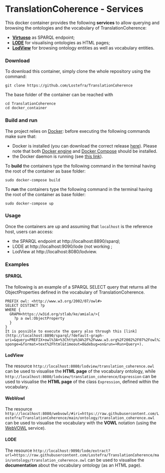 # TranslationCoherence - Services
This docker container provides the following **services** to allow querying and browsing the ontologies and the vocabulary of TranslationCoherence:
 - [**Virtuoso**](http://vos.openlinksw.com/owiki/wiki/VOS) as SPARQL endpoint;
 - [**LODE**](https://essepuntato.it/lode/) for visualising ontologies as HTML pages;
 - [**LodView**](https://www.lodview.it/) for browsing ontology entities as well as vocabulary entities.

### Download
To download this container, simply clone the whole repository using the command:
```
git clone https://github.com/Lostefra/TranslationCoherence
```

The base folder of the container can be reached with
```
cd TranslationCoherence
cd docker_container
```

### Build and run
The project relies on [Docker](https://www.docker.com/): before executing the following commands make sure that:
- Docker is installed (you can download the correct release [here](https://hub.docker.com/search?q=&type=edition&offering=community)). Please note that both [Docker engine](https://docs.docker.com/engine/) and [Docker Compose](https://docs.docker.com/compose/) should be installed. 
- the Docker daemon is running (see [this link](https://docs.docker.com/config/daemon/#check-whether-docker-is-running)).

To **build** the containers type the following command in the terminal having the root of the container as base folder:
```
sudo docker-compose build
```
To **run** the containers type the following command in the terminal having the root of the container as base folder:
```
sudo docker-compose up
```

### Usage
Once the containers are up and assuming that `localhost` is the reference host, users can access:
 - the SPARQL endpoint at http://localhost:8890/sparql;
 - LODE at http://localhost:9090/lode (not working ;
 - LodView at http://localhost:8080/lodview.

### Examples
#### SPARQL

The following is an example of a SPARQL SELECT query that returns all the ObjectProperties defined in the vocabulary of TranslationCoherence.
```
PREFIX owl: <http://www.w3.org/2002/07/owl#>
SELECT DISTINCT ?p 
WHERE {
  GRAPH<https://w3id.org/stlab/ke/amiala/>{
    ?p a owl:ObjectProperty
  }
}
It is possible to execute the query also through this [link](http://localhost:8890/sparql/?default-graph-uri=&query=PREFIX+owl%3A+%3Chttp%3A%2F%2Fwww.w3.org%2F2002%2F07%2Fowl%23%3E%0D%0ASELECT+DISTINCT+%3Fp%0D%0AWHERE+%7B%0D%0A++GRAPH%3Chttps%3A%2F%2Fw3id.org%2Fstlab%2Fke%2Famiala%2F%3E%7B%0D%0A++++%3Fp+a+owl%3AObjectProperty%0D%0A++%7D%0D%0A%7D%0D%0A&should-sponge=&format=text%2Fhtml&timeout=0&debug=on&run=+Run+Query+).
```
#### LodView

The resource
```http://localhost:8080/lodview/translation_coherence.owl```
can be used to visualise the **HTML page** of the vocabulary ontology, while
```http://localhost:8080/lodview/translation_coherence/Expression```
can be used to visualise the **HTML page** of the class `Expression`, defined within the vocabulary.

#### WebVowl

The resource
```http://localhost:8080/webvowl/#iri=https://raw.githubusercontent.com/Lostefra/TranslationCoherence/main/ontology/translation_coherence.owl```
can be used to visualise the vocabulary with the **VOWL** notation (using the [WebVOWL](http://vowl.visualdataweb.org/webvowl.html) service).

#### LODE

The resource
```http://localhost:9090/lode/extract?url=https://raw.githubusercontent.com/Lostefra/TranslationCoherence/main/ontology/translation_coherence.owl```
can be used to visualise the **documentation** about the vocabulary ontology (as an HTML page).
